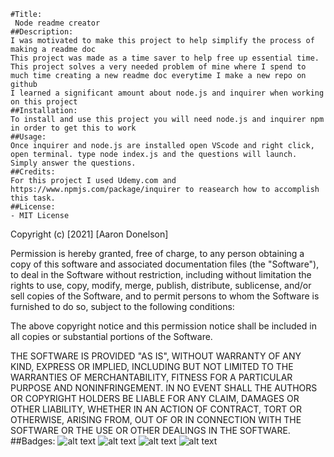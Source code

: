
    #Title:
     Node readme creator
    ##Description:
    I was motivated to make this project to help simplify the process of making a readme doc
    This project was made as a time saver to help free up essential time. 
    This project solves a very needed problem of mine where I spend to much time creating a new readme doc everytime I make a new repo on github
    I learned a significant amount about node.js and inquirer when working on this project
    ##Installation:
    To install and use this project you will need node.js and inquirer npm in order to get this to work
    ##Usage:
    Once inquirer and node.js are installed open VScode and right click, open terminal. type node index.js and the questions will launch. Simply answer the questions.
    ##Credits:
    For this project I used Udemy.com and https://www.npmjs.com/package/inquirer to reasearch how to accomplish this task. 
    ##License:
    - MIT License

Copyright (c) [2021] [Aaron Donelson]

Permission is hereby granted, free of charge, to any person obtaining a copy of this software and associated documentation files (the "Software"), to deal in the Software without restriction, including without limitation the rights to use, copy, modify, merge, publish, distribute, sublicense, and/or sell copies of the Software, and to permit persons to whom the Software is furnished to do so, subject to the following conditions:

The above copyright notice and this permission notice shall be included in all copies or substantial portions of the Software.

THE SOFTWARE IS PROVIDED "AS IS", WITHOUT WARRANTY OF ANY KIND, EXPRESS OR IMPLIED, INCLUDING BUT NOT LIMITED TO THE WARRANTIES OF MERCHANTABILITY, FITNESS FOR A PARTICULAR PURPOSE AND NONINFRINGEMENT. IN NO EVENT SHALL THE AUTHORS OR COPYRIGHT HOLDERS BE LIABLE FOR ANY CLAIM, DAMAGES OR OTHER LIABILITY, WHETHER IN AN ACTION OF CONTRACT, TORT OR OTHERWISE, ARISING FROM, OUT OF OR IN CONNECTION WITH THE SOFTWARE OR THE USE OR OTHER DEALINGS IN THE SOFTWARE.
    ##Badges:
    ![alt text](https://img.shields.io/badge/Index-HTML-yellowgreen)
![alt text](https://img.shields.io/badge/Style-CSS-blue)
![alt text](https://img.shields.io/badge/Script-JS-brightgreen)
![alt text](https://img.shields.io/badge/JQuery-JQuery-orange)